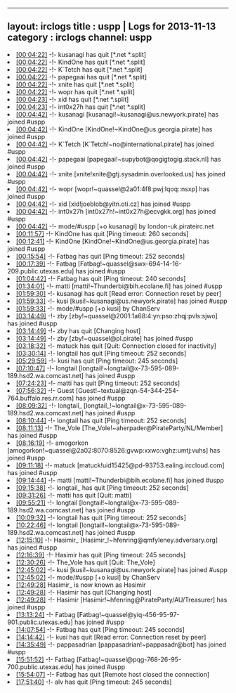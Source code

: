
---
layout: irclogs
title : uspp | Logs for 2013-11-13
category : irclogs
channel: uspp
---
<li class="logitem"><a href="#00:04:22" name="00:04:22" class="time">[00:04:22]</a> -!- <span class="quit">kusanagi</span> has quit [*.net *.split] </li>
<li class="logitem"><a href="#00:04:22" name="00:04:22" class="time">[00:04:22]</a> -!- <span class="quit">KindOne</span> has quit [*.net *.split] </li>
<li class="logitem"><a href="#00:04:22" name="00:04:22" class="time">[00:04:22]</a> -!- <span class="quit">K`Tetch</span> has quit [*.net *.split] </li>
<li class="logitem"><a href="#00:04:22" name="00:04:22" class="time">[00:04:22]</a> -!- <span class="quit">papegaai</span> has quit [*.net *.split] </li>
<li class="logitem"><a href="#00:04:22" name="00:04:22" class="time">[00:04:22]</a> -!- <span class="quit">xnite</span> has quit [*.net *.split] </li>
<li class="logitem"><a href="#00:04:22" name="00:04:22" class="time">[00:04:22]</a> -!- <span class="quit">wopr</span> has quit [*.net *.split] </li>
<li class="logitem"><a href="#00:04:23" name="00:04:23" class="time">[00:04:23]</a> -!- <span class="quit">xid</span> has quit [*.net *.split] </li>
<li class="logitem"><a href="#00:04:23" name="00:04:23" class="time">[00:04:23]</a> -!- <span class="quit">int0x27h</span> has quit [*.net *.split] </li>
<li class="logitem"><a href="#00:04:42" name="00:04:42" class="time">[00:04:42]</a> -!- <span class="join">kusanagi</span> [kusanagi!~kusanagi@us.newyork.pirate] has joined #uspp </li>
<li class="logitem"><a href="#00:04:42" name="00:04:42" class="time">[00:04:42]</a> -!- <span class="join">KindOne</span> [KindOne!~KindOne@us.georgia.pirate] has joined #uspp </li>
<li class="logitem"><a href="#00:04:42" name="00:04:42" class="time">[00:04:42]</a> -!- <span class="join">K`Tetch</span> [K`Tetch!~no@international.pirate] has joined #uspp </li>
<li class="logitem"><a href="#00:04:42" name="00:04:42" class="time">[00:04:42]</a> -!- <span class="join">papegaai</span> [papegaai!~supybot@qogigtogig.stack.nl] has joined #uspp </li>
<li class="logitem"><a href="#00:04:42" name="00:04:42" class="time">[00:04:42]</a> -!- <span class="join">xnite</span> [xnite!xnite@gtj.sysadmin.overlooked.us] has joined #uspp </li>
<li class="logitem"><a href="#00:04:42" name="00:04:42" class="time">[00:04:42]</a> -!- <span class="join">wopr</span> [wopr!~quassel@2a01:4f8:pwj:lqoq::nsxp] has joined #uspp </li>
<li class="logitem"><a href="#00:04:42" name="00:04:42" class="time">[00:04:42]</a> -!- <span class="join">xid</span> [xid!joeblob@yitn.oti.cz] has joined #uspp </li>
<li class="logitem"><a href="#00:04:42" name="00:04:42" class="time">[00:04:42]</a> -!- <span class="join">int0x27h</span> [int0x27h!~int0x27h@ecvgkk.org] has joined #uspp </li>
<li class="logitem"><a href="#00:04:42" name="00:04:42" class="time">[00:04:42]</a> -!- mode/<span class="mode">#uspp</span> [+o kusanagi] by london-uk.pirateirc.net </li>
<li class="logitem"><a href="#00:11:57" name="00:11:57" class="time">[00:11:57]</a> -!- <span class="quit">KindOne</span> has quit [Ping timeout: 260 seconds] </li>
<li class="logitem"><a href="#00:12:41" name="00:12:41" class="time">[00:12:41]</a> -!- <span class="join">KindOne</span> [KindOne!~KindOne@us.georgia.pirate] has joined #uspp </li>
<li class="logitem"><a href="#00:15:54" name="00:15:54" class="time">[00:15:54]</a> -!- <span class="quit">Fatbag</span> has quit [Ping timeout: 252 seconds] </li>
<li class="logitem"><a href="#00:17:39" name="00:17:39" class="time">[00:17:39]</a> -!- <span class="join">Fatbag</span> [Fatbag!~quassel@swx-694-14-16-209.public.utexas.edu] has joined #uspp </li>
<li class="logitem"><a href="#01:04:42" name="01:04:42" class="time">[01:04:42]</a> -!- <span class="quit">Fatbag</span> has quit [Ping timeout: 240 seconds] </li>
<li class="logitem"><a href="#01:34:01" name="01:34:01" class="time">[01:34:01]</a> -!- <span class="join">matti</span> [matti!~Thunderbi@bih.ecolane.fi] has joined #uspp </li>
<li class="logitem"><a href="#01:59:30" name="01:59:30" class="time">[01:59:30]</a> -!- <span class="quit">kusanagi</span> has quit [Read error: Connection reset by peer] </li>
<li class="logitem"><a href="#01:59:33" name="01:59:33" class="time">[01:59:33]</a> -!- <span class="join">kusi</span> [kusi!~kusanagi@us.newyork.pirate] has joined #uspp </li>
<li class="logitem"><a href="#01:59:33" name="01:59:33" class="time">[01:59:33]</a> -!- mode/<span class="mode">#uspp</span> [+o kusi] by ChanServ </li>
<li class="logitem"><a href="#03:14:49" name="03:14:49" class="time">[03:14:49]</a> -!- <span class="join">zby</span> [zby!~quassel@2001:1a68:4:yn:pso:zhqj:pvls:sjwo] has joined #uspp </li>
<li class="logitem"><a href="#03:14:49" name="03:14:49" class="time">[03:14:49]</a> -!- <span class="quit">zby</span> has quit [Changing host] </li>
<li class="logitem"><a href="#03:14:49" name="03:14:49" class="time">[03:14:49]</a> -!- <span class="join">zby</span> [zby!~quassel@pl.pirate] has joined #uspp </li>
<li class="logitem"><a href="#03:18:32" name="03:18:32" class="time">[03:18:32]</a> -!- <span class="quit">matuck</span> has quit [Quit: Connection closed for inactivity] </li>
<li class="logitem"><a href="#03:30:14" name="03:30:14" class="time">[03:30:14]</a> -!- <span class="quit">longtail</span> has quit [Ping timeout: 252 seconds] </li>
<li class="logitem"><a href="#05:29:59" name="05:29:59" class="time">[05:29:59]</a> -!- <span class="quit">kusi</span> has quit [Ping timeout: 245 seconds] </li>
<li class="logitem"><a href="#07:10:47" name="07:10:47" class="time">[07:10:47]</a> -!- <span class="join">longtail</span> [longtail!~longtail@x-73-595-089-189.hsd2.wa.comcast.net] has joined #uspp </li>
<li class="logitem"><a href="#07:24:23" name="07:24:23" class="time">[07:24:23]</a> -!- <span class="quit">matti</span> has quit [Ping timeout: 252 seconds] </li>
<li class="logitem"><a href="#07:56:32" name="07:56:32" class="time">[07:56:32]</a> -!- <span class="join">Guest</span> [Guest!~textual@zqn-54-344-254-764.buffalo.res.rr.com] has joined #uspp </li>
<li class="logitem"><a href="#08:09:32" name="08:09:32" class="time">[08:09:32]</a> -!- <span class="join">longtail_</span> [longtail_!~longtail@x-73-595-089-189.hsd2.wa.comcast.net] has joined #uspp </li>
<li class="logitem"><a href="#08:10:44" name="08:10:44" class="time">[08:10:44]</a> -!- <span class="quit">longtail</span> has quit [Ping timeout: 252 seconds] </li>
<li class="logitem"><a href="#08:11:13" name="08:11:13" class="time">[08:11:13]</a> -!- <span class="join">The_Vole</span> [The_Vole!~aherpader@PirateParty/NL/Member] has joined #uspp </li>
<li class="logitem"><a href="#08:16:19" name="08:16:19" class="time">[08:16:19]</a> -!- <span class="join">amogorkon</span> [amogorkon!~quassel@2a02:8070:8526:gvwp:xxwo:vghz:umtj:vuhs] has joined #uspp </li>
<li class="logitem"><a href="#09:11:18" name="09:11:18" class="time">[09:11:18]</a> -!- <span class="join">matuck</span> [matuck!uid15425@pd-93753.ealing.irccloud.com] has joined #uspp </li>
<li class="logitem"><a href="#09:14:44" name="09:14:44" class="time">[09:14:44]</a> -!- <span class="join">matti</span> [matti!~Thunderbi@bih.ecolane.fi] has joined #uspp </li>
<li class="logitem"><a href="#09:15:38" name="09:15:38" class="time">[09:15:38]</a> -!- <span class="quit">longtail_</span> has quit [Ping timeout: 252 seconds] </li>
<li class="logitem"><a href="#09:31:26" name="09:31:26" class="time">[09:31:26]</a> -!- <span class="quit">matti</span> has quit [Quit: matti] </li>
<li class="logitem"><a href="#09:55:21" name="09:55:21" class="time">[09:55:21]</a> -!- <span class="join">longtail</span> [longtail!~longtail@x-73-595-089-189.hsd2.wa.comcast.net] has joined #uspp </li>
<li class="logitem"><a href="#10:09:32" name="10:09:32" class="time">[10:09:32]</a> -!- <span class="quit">longtail</span> has quit [Ping timeout: 252 seconds] </li>
<li class="logitem"><a href="#10:22:46" name="10:22:46" class="time">[10:22:46]</a> -!- <span class="join">longtail</span> [longtail!~longtail@x-73-595-089-189.hsd2.wa.comcast.net] has joined #uspp </li>
<li class="logitem"><a href="#12:15:10" name="12:15:10" class="time">[12:15:10]</a> -!- <span class="join">Hasimir_</span> [Hasimir_!~hfenring@qmfyleney.adversary.org] has joined #uspp </li>
<li class="logitem"><a href="#12:16:39" name="12:16:39" class="time">[12:16:39]</a> -!- <span class="quit">Hasimir</span> has quit [Ping timeout: 245 seconds] </li>
<li class="logitem"><a href="#12:30:26" name="12:30:26" class="time">[12:30:26]</a> -!- <span class="quit">The_Vole</span> has quit [Quit: The_Vole] </li>
<li class="logitem"><a href="#12:45:02" name="12:45:02" class="time">[12:45:02]</a> -!- <span class="join">kusi</span> [kusi!~kusanagi@us.newyork.pirate] has joined #uspp </li>
<li class="logitem"><a href="#12:45:02" name="12:45:02" class="time">[12:45:02]</a> -!- mode/<span class="mode">#uspp</span> [+o kusi] by ChanServ </li>
<li class="logitem"><a href="#12:49:28" name="12:49:28" class="time">[12:49:28]</a> <span class="nick">Hasimir_</span> is now known as <span class="nick">Hasimir</span> </li>
<li class="logitem"><a href="#12:49:28" name="12:49:28" class="time">[12:49:28]</a> -!- <span class="quit">Hasimir</span> has quit [Changing host] </li>
<li class="logitem"><a href="#12:49:28" name="12:49:28" class="time">[12:49:28]</a> -!- <span class="join">Hasimir</span> [Hasimir!~hfenring@PirateParty/AU/Treasurer] has joined #uspp </li>
<li class="logitem"><a href="#13:13:24" name="13:13:24" class="time">[13:13:24]</a> -!- <span class="join">Fatbag</span> [Fatbag!~quassel@yiq-456-95-97-901.public.utexas.edu] has joined #uspp </li>
<li class="logitem"><a href="#14:07:54" name="14:07:54" class="time">[14:07:54]</a> -!- <span class="quit">Fatbag</span> has quit [Ping timeout: 245 seconds] </li>
<li class="logitem"><a href="#14:14:42" name="14:14:42" class="time">[14:14:42]</a> -!- <span class="quit">kusi</span> has quit [Read error: Connection reset by peer] </li>
<li class="logitem"><a href="#14:35:49" name="14:35:49" class="time">[14:35:49]</a> -!- <span class="join">pappasadrian</span> [pappasadrian!~pappasadr@bot] has joined #uspp </li>
<li class="logitem"><a href="#15:51:52" name="15:51:52" class="time">[15:51:52]</a> -!- <span class="join">Fatbag</span> [Fatbag!~quassel@pqg-768-26-95-700.public.utexas.edu] has joined #uspp </li>
<li class="logitem"><a href="#15:54:07" name="15:54:07" class="time">[15:54:07]</a> -!- <span class="quit">Fatbag</span> has quit [Remote host closed the connection] </li>
<li class="logitem"><a href="#17:51:40" name="17:51:40" class="time">[17:51:40]</a> -!- <span class="quit">alv</span> has quit [Ping timeout: 245 seconds] </li>


